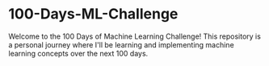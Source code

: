 # 100-Days-ML-Challenge
Welcome to the 100 Days of Machine Learning Challenge! This repository is a personal journey where I'll be learning and implementing machine learning concepts over the next 100 days.
